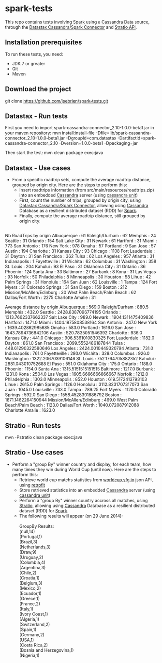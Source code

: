 spark-tests
===============

This repo contains tests involving [Spark](http://spark.apache.org/) using a [Cassandra](http://cassandra.apache.org/) Data source, through the [Datastax Cassandra/Spark Connector](https://github.com/datastax/spark-cassandra-connector/) and [Stratio API](http://www.openstratio.org/).

Installation prerequisites
-------

To run these tests, you need:
- JDK 7 or greater
- Git
- Maven

Download the project
-------

git clone https://github.com/jsebrien/spark-tests.git

Datastax - Run tests
-------

First you need to import spark-cassandra-connector_2.10-1.0.0-beta1.jar in your maven repository:
mvn install:install-file -Dfile=lib/spark-cassandra-connector_2.10-1.0.0-beta1.jar -DgroupId=com.datastax -DartifactId=spark-cassandra-connector_2.10 -Dversion=1.0.0-beta1 -Dpackaging=jar

Then start the test:
mvn  clean package exec:java

Datastax - Use cases
-------

- From a specific roadtrip sets, compute the average roadtrip distance, grouped by origin city.
Here are the steps to perform this:
  + Insert roadtrips information (from src/main/resources/roadtrips.zip) into an embedded [Cassandra](http://cassandra.apache.org/) server (using [cassandra unit](https://github.com/jsevellec/cassandra-unit))
  + First, count the number of trips, grouped by origin city, using [Datastax Cassandra/Spark Connector](https://github.com/datastax/spark-cassandra-connector/), allowing using [Cassandra](http://cassandra.apache.org/) Database as a resilient distributed dataset (RDD) for [Spark](http://spark.apache.org/).
  + Finally, compute the average roadtrip distance, still grouped by origin city:<br/><br/>


Nb RoadTrips by origin
Albuquerque : 61
Raleigh/Durham : 62
Memphis : 24
Seattle : 31
Orlando : 154
Salt Lake City : 31
Newark : 61
Hartford : 31
Miami : 773
San Antonio : 176
New York : 978
Omaha : 57
Portland : 9
San Jose : 57
Austin : 194
Charlotte : 31
Kansas City : 93
Chicago : 1108
Fort Lauderdale : 31
Dayton : 31
San Francisco : 362
Tulsa : 62
Los Angeles : 957
Atlanta : 31
Indianapolis : 1
Fayetteville : 31
Wichita : 62
Columbus : 31
Washington : 358
St. Louis : 204
Kahului : 93
El Paso : 31
Oklahoma City : 31
Ontario : 36
Phoenix : 124
Santa Ana : 33
Baltimore : 27
Burbank : 8
Kona : 31
Las Vegas : 93
Norfolk : 50
Philadelphia : 8
Minneapolis : 30
Houston : 58
Lihue : 42
Palm Springs : 31
Honolulu : 164
San Juan : 62
Louisville : 1
Tampa : 124
Fort Myers : 31
Colorado Springs : 31
San Diego : 159
Boston : 212
Mission/McAllen/Edinburg : 30
West Palm Beach/Palm Beach : 62
Dallas/Fort Worth : 2275
Charlotte Amalie : 31

Average distance by origin
Albuquerque : 569.0
Raleigh/Durham : 880.5
Memphis : 432.0
Seattle : 2428.8387096774195
Orlando : 1313.7662337662337
Salt Lake City : 989.0
Newark : 1904.1311475409836
Hartford : 1471.0
Miami : 1404.1875808538164
San Antonio : 247.0
New York : 1639.402862985685
Omaha : 583.0
Portland : 1616.0
San Jose : 1643.7894736842106
Austin : 520.7835051546392
Charlotte : 936.0
Kansas City : 441.0
Chicago : 906.5361010830325
Fort Lauderdale : 1182.0
Dayton : 861.0
San Francisco : 2099.5552486187844
Tulsa : 448.61290322580646
Los Angeles : 2424.0010449320794
Atlanta : 731.0
Indianapolis : 761.0
Fayetteville : 280.0
Wichita : 328.0
Columbus : 926.0
Washington : 1322.2067039106146
St. Louis : 752.1764705882352
Kahului : 2881.043010752688
El Paso : 551.0
Oklahoma City : 175.0
Ontario : 1188.0
Phoenix : 1154.0
Santa Ana : 1315.5151515151515
Baltimore : 1217.0
Burbank : 1231.0
Kona : 2504.0
Las Vegas : 1605.6666666666667
Norfolk : 1212.0
Philadelphia : 1303.0
Minneapolis : 852.0
Houston : 619.5172413793103
Lihue : 2615.0
Palm Springs : 1126.0
Honolulu : 3112.8231707317073
San Juan : 1045.0
Louisville : 733.0
Tampa : 789.25
Fort Myers : 1120.0
Colorado Springs : 592.0
San Diego : 1558.4528301886792
Boston : 1871.1462264150944
Mission/McAllen/Edinburg : 469.0
West Palm Beach/Palm Beach : 1123.0
Dallas/Fort Worth : 1040.072087912088
Charlotte Amalie : 1623.0

Stratio - Run tests
-------

mvn -Pstratio clean package exec:java

Stratio - Use cases
-------

- Perform a "group By" winner country and display, for each team, how many times they win during World Cup (until now).
Here are the steps to perform this:
  + Retrieve world cup matchs statistics from [worldcup.sfg.io](http://worldcup.sfg.io/) json API, using [retrofit](http://square.github.io/retrofit/)
  + Store retrieved statistics into an embedded [Cassandra](http://cassandra.apache.org/) server (using [cassandra unit](https://github.com/jsevellec/cassandra-unit))
  + Perform a "group By" winner country accross all matches, using [Stratio](http://www.openstratio.org/), allowing using [Cassandra](http://cassandra.apache.org/) Database as a resilient distributed dataset (RDD) for [Spark](http://spark.apache.org/).
  + The following results will appear (on 29 June 2014):<br/><br/>
GroupBy Results:<br/>
(null,14)<br/>
(Portugal,1)<br/>
(Brazil,3)<br/>
(Netherlands,3)<br/>
(Draw,9)<br/>
(Uruguay,2)<br/>
(Colombia,4)<br/>
(Argentina,3)<br/>
(Chile,2)<br/>
(Croatia,1)<br/>
(Belgium,3)<br/>
(Mexico,2)<br/>
(Ecuador,1)<br/>
(Greece,1)<br/>
(France,2)<br/>
(Italy,1)<br/>
(Ivory Coast,1)<br/>
(Algeria,1)<br/>
(Switzerland,2)<br/>
(Spain,1)<br/>
(Germany,2)<br/>
(USA,1)<br/>
(Costa Rica,2)<br/>
(Bosnia and Herzegovina,1)<br/>
(Nigeria,1)<br/>

